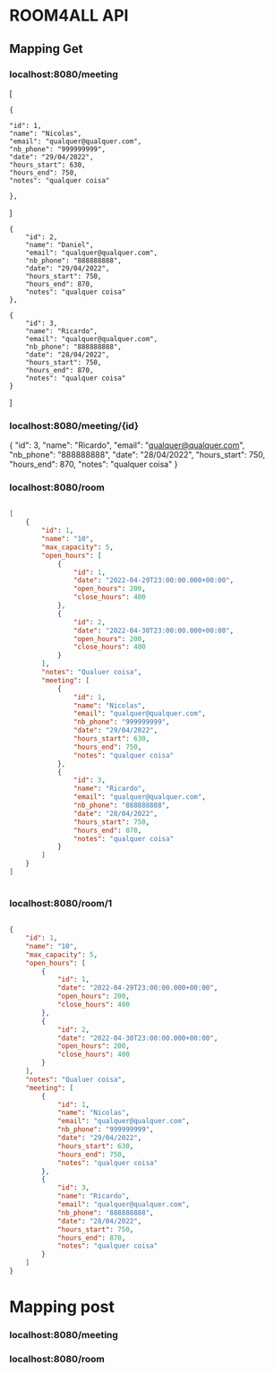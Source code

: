 # ROOM4ALL API

## Mapping Get
### localhost:8080/meeting

<p>
 
 [
    
    {
    
    "id": 1,
    "name": "Nicolas",    
    "email": "qualquer@qualquer.com",
    "nb_phone": "999999999",
    "date": "29/04/2022",
    "hours_start": 630, 
    "hours_end": 750,
    "notes": "qualquer coisa"
    
    },
]

</p>

<p>

    {
        "id": 2,
        "name": "Daniel",
        "email": "qualquer@qualquer.com",
        "nb_phone": "888888888",
        "date": "29/04/2022",
        "hours_start": 750,
        "hours_end": 870,
        "notes": "qualquer coisa"
    },
</p>

    {
        "id": 3,
        "name": "Ricardo",
        "email": "qualquer@qualquer.com",
        "nb_phone": "888888888",
        "date": "28/04/2022",
        "hours_start": 750,
        "hours_end": 870,
        "notes": "qualquer coisa"
    }
]

### localhost:8080/meeting/{id}

<p>

{
    "id": 3,
    "name": "Ricardo",
    "email": "qualquer@qualquer.com",
    "nb_phone": "888888888",
    "date": "28/04/2022",
    "hours_start": 750,
    "hours_end": 870,
    "notes": "qualquer coisa"
}
    
</p>
    
### localhost:8080/room

```json

[
    {
        "id": 1,
        "name": "10",
        "max_capacity": 5,
        "open_hours": [
            {
                "id": 1,
                "date": "2022-04-29T23:00:00.000+00:00",
                "open_hours": 200,
                "close_hours": 400
            },
            {
                "id": 2,
                "date": "2022-04-30T23:00:00.000+00:00",
                "open_hours": 200,
                "close_hours": 400
            }
        ],
        "notes": "Qualuer coisa",
        "meeting": [
            {
                "id": 1,
                "name": "Nicolas",
                "email": "qualquer@qualquer.com",
                "nb_phone": "999999999",
                "date": "29/04/2022",
                "hours_start": 630,
                "hours_end": 750,
                "notes": "qualquer coisa"
            },
            {
                "id": 3,
                "name": "Ricardo",
                "email": "qualquer@qualquer.com",
                "nb_phone": "888888888",
                "date": "28/04/2022",
                "hours_start": 750,
                "hours_end": 870,
                "notes": "qualquer coisa"
            }
        ]
    }
]
 
```
### localhost:8080/room/1


```json

{
    "id": 1,
    "name": "10",
    "max_capacity": 5,
    "open_hours": [
        {
            "id": 1,
            "date": "2022-04-29T23:00:00.000+00:00",
            "open_hours": 200,
            "close_hours": 400
        },
        {
            "id": 2,
            "date": "2022-04-30T23:00:00.000+00:00",
            "open_hours": 200,
            "close_hours": 400
        }
    ],
    "notes": "Qualuer coisa",
    "meeting": [
        {
            "id": 1,
            "name": "Nicolas",
            "email": "qualquer@qualquer.com",
            "nb_phone": "999999999",
            "date": "29/04/2022",
            "hours_start": 630,
            "hours_end": 750,
            "notes": "qualquer coisa"
        },
        {
            "id": 3,
            "name": "Ricardo",
            "email": "qualquer@qualquer.com",
            "nb_phone": "888888888",
            "date": "28/04/2022",
            "hours_start": 750,
            "hours_end": 870,
            "notes": "qualquer coisa"
        }
    ]
}	
```

# Mapping post
### localhost:8080/meeting
### localhost:8080/room
